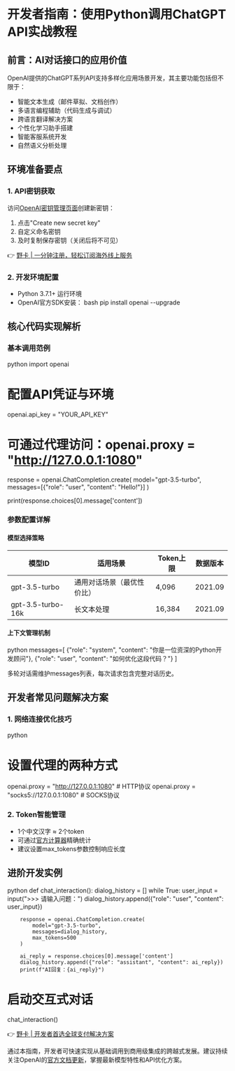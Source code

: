 # 开发者指南：使用Python调用ChatGPT API实战教程

## 前言：AI对话接口的应用价值
OpenAI提供的ChatGPT系列API支持多样化应用场景开发，其主要功能包括但不限于：

- 智能文本生成（邮件草拟、文档创作）
- 多语言编程辅助（代码生成与调试） 
- 跨语言翻译解决方案
- 个性化学习助手搭建 
- 智能客服系统开发
- 自然语义分析处理

## 环境准备要点

### 1. API密钥获取
访问[OpenAI密钥管理页面](https://platform.openai.com/account/api-keys)创建新密钥：
1. 点击"Create new secret key"
2. 自定义命名密钥
3. 及时复制保存密钥（关闭后将不可见）

👉 [野卡 | 一分钟注册，轻松订阅海外线上服务](https://bbtdd.com/yeka)

### 2. 开发环境配置
- Python 3.7.1+ 运行环境
- OpenAI官方SDK安装：
bash
pip install openai --upgrade


## 核心代码实现解析

### 基本调用范例
python
import openai

# 配置API凭证与环境
openai.api_key = "YOUR_API_KEY"
# 可通过代理访问：openai.proxy = "http://127.0.0.1:1080"

response = openai.ChatCompletion.create(
    model="gpt-3.5-turbo",
    messages=[{"role": "user", "content": "Hello!"}]
)

print(response.choices[0].message['content'])


### 参数配置详解
#### 模型选择策略
| 模型ID           | 适用场景                     | Token上限 | 数据版本   |
|------------------|----------------------------|-----------|------------|
| gpt-3.5-turbo    | 通用对话场景（最优性价比）     | 4,096     | 2021.09    |
| gpt-3.5-turbo-16k| 长文本处理                   | 16,384    | 2021.09    |

#### 上下文管理机制
python
messages=[
    {"role": "system", "content": "你是一位资深的Python开发顾问"}, 
    {"role": "user", "content": "如何优化这段代码？"}
]

多轮对话需维护messages列表，每次请求包含完整对话历史。

## 开发者常见问题解决方案

### 1. 网络连接优化技巧
python
# 设置代理的两种方式
openai.proxy = "http://127.0.0.1:1080"     # HTTP协议
openai.proxy = "socks5://127.0.0.1:1080"   # SOCKS协议


### 2. Token智能管理
- 1个中文汉字 ≈ 2个token
- 可通过[官方计算器](https://platform.openai.com/tokenizer)精确统计
- 建议设置max_tokens参数控制响应长度

## 进阶开发实例
python
def chat_interaction():
    dialog_history = []
    while True:
        user_input = input(">>> 请输入问题：")
        dialog_history.append({"role": "user", "content": user_input})
        
        response = openai.ChatCompletion.create(
            model="gpt-3.5-turbo",
            messages=dialog_history,
            max_tokens=500
        )
        
        ai_reply = response.choices[0].message['content']
        dialog_history.append({"role": "assistant", "content": ai_reply})
        print(f"AI回复：{ai_reply}")

# 启动交互式对话
chat_interaction()


👉 [野卡 | 开发者首选全球支付解决方案](https://bbtdd.com/yeka)

通过本指南，开发者可快速实现从基础调用到商用级集成的跨越式发展。建议持续关注OpenAI的[官方文档更新](https://platform.openai.com/docs)，掌握最新模型特性和API优化方案。